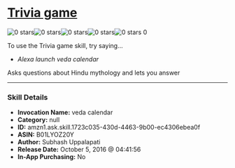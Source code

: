 # [Trivia game](http://alexa.amazon.com/#skills/amzn1.ask.skill.1723c035-430d-4463-9b00-ec4306ebea0f)
![0 stars](../../images/ic_star_border_black_18dp_1x.png)![0 stars](../../images/ic_star_border_black_18dp_1x.png)![0 stars](../../images/ic_star_border_black_18dp_1x.png)![0 stars](../../images/ic_star_border_black_18dp_1x.png)![0 stars](../../images/ic_star_border_black_18dp_1x.png) 0

To use the Trivia game skill, try saying...

* *Alexa launch veda calendar*

Asks questions about Hindu mythology and lets you answer

***

### Skill Details

* **Invocation Name:** veda calendar
* **Category:** null
* **ID:** amzn1.ask.skill.1723c035-430d-4463-9b00-ec4306ebea0f
* **ASIN:** B01LYOZ20Y
* **Author:** Subhash Uppalapati
* **Release Date:** October 5, 2016 @ 04:41:56
* **In-App Purchasing:** No
